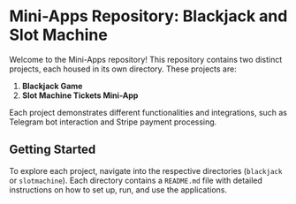 # Mini-Apps Repository: Blackjack and Slot Machine

Welcome to the Mini-Apps repository! This repository contains two distinct projects, each housed in its own directory. These projects are:

1. **Blackjack Game**
2. **Slot Machine Tickets Mini-App**

Each project demonstrates different functionalities and integrations, such as Telegram bot interaction and Stripe payment processing.

## Getting Started

To explore each project, navigate into the respective directories (`blackjack` or `slotmachine`). Each directory contains a `README.md` file with detailed instructions on how to set up, run, and use the applications.
